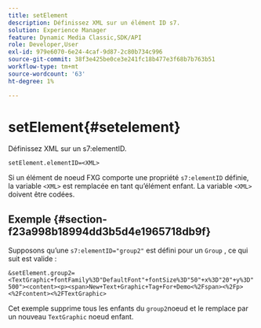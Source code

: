```yaml
---
title: setElement
description: Définissez XML sur un élément ID s7.
solution: Experience Manager
feature: Dynamic Media Classic,SDK/API
role: Developer,User
exl-id: 979e6070-6e24-4caf-9d87-2c80b734c996
source-git-commit: 38f3e425be0ce3e241fc18b477e3f68b7b763b51
workflow-type: tm+mt
source-wordcount: '63'
ht-degree: 1%

---
```


# setElement{#setelement}

Définissez XML sur un s7:elementID.

`setElement.elementID=<XML>`

Si un élément de noeud FXG comporte une propriété `s7:elementID` définie, la variable `<XML>` est remplacée en tant qu’élément enfant. La variable `<XML>` doivent être codées.

## Exemple {#section-f23a998b18994dd3b5d4e1965718db9f}

Supposons qu’une `s7:elementID="group2"` est défini pour un `Group` , ce qui suit est valide :

`&setElement.group2=<TextGraphic+fontFamily%3D"DefaultFont"+fontSize%3D"50"+x%3D"20"+y%3D"500"><content><p><span>New+Text+Graphic+Tag+For+Demo<%2Fspan><%2Fp><%2Fcontent><%2FTextGraphic>`

Cet exemple supprime tous les enfants du `group2`noeud et le remplace par un nouveau `TextGraphic` noeud enfant.
